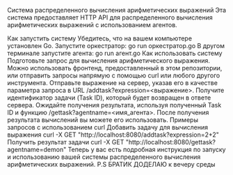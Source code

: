 Система распределенного вычисления арифметических выражений
Эта система предоставляет HTTP API для распределенного вычисления арифметических выражений с использованием агентов.

Как запустить систему
Убедитесь, что на вашем компьютере установлен Go.
Запустите оркестратор:
go run оркестратор.go
В другом терминале запустите агента:
go run агент.go
Как использовать систему
Подготовьте запрос для вычисления арифметического выражения. Можно использовать фронтенд, предоставленный в этом репозитории, или отправить запросы напрямую с помощью curl или любого другого инструмента.
Отправьте выражение на сервер, указав его в качестве параметра запроса в URL /addtask?expression=<выражение>.
Получите идентификатор задачи (Task ID), который будет возвращен в ответе сервера.
Ожидайте получения результата, используя полученный Task ID и функцию /gettask?agentname=<имя_агента>.
После получения результата вычислений вы можете его использовать.
Примеры запросов с использованием curl
Добавить задачу для вычисления выражения
curl -X GET "http://localhost:8080/addtask?expression=2+2"
Получить результат задачи
curl -X GET "http://localhost:8080/gettask?agentname=demon"
Теперь у вас есть подробная инструкция по запуску и использованию вашей системы распределенного вычисления арифметических выражений.
P.S
БРАТИК ДОДЕЛАЮ к вечеру среды
